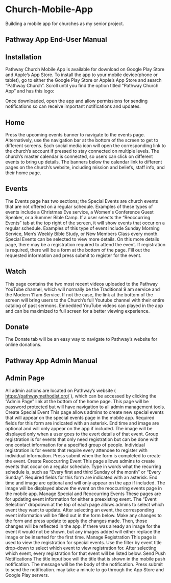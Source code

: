 # Church-Mobile-App
Building a mobile app for churches as my senior project. 

## Pathway App End-User Manual

## Installation

Pathway Church Mobile App is available for download on Google Play Store and Apple’s App Store. To install the app to your mobile device(phone or tablet), go to either the Google Play Store or Apple’s App Store and search “Pathway Church”. Scroll until you find the option titled “Pathway Church App” and has this logo: 

Once downloaded, open the app and allow permissions for sending notifications so can receive important notifications and updates. 

## Home 

Press the upcoming events banner to navigate to the events page. Alternatively, use the navigation bar at the bottom of the screen to get to different screens. Each social media icon will open the corresponding link to the church’s account if pressed to stay connected on multiple levels. 
The church’s master calendar is connected, so users can click on different events to bring up details. The banners below the calendar link to different pages on the church’s website, including mission and beliefs, staff info, and their home page. 

## Events

The Events page has two sections; the Special Events are church events that are not offered on a regular schedule. Examples of these types of events include a Christmas Eve service, a Women's Conference Guest Speaker, or a Summer Bible Camp. If a user selects the “Reoccurring Events” tab at the top right of the screen, it will show events that occur on a regular schedule. Examples of this type of event include Sunday Morning Service, Men’s Weekly Bible Study, or New Members Class every month. 
Special Events can be selected to view more details. On this more details page, there may be a registration required to attend the event. If registration is required, there will be a form at the bottom of the page. Fill out the requested information and press submit to register for the event.  

## Watch

This page contains the two most recent videos uploaded to the Pathway YouTube channel, which will normally be the Traditional 9 am service and the Modern 11 am Service. If not the case, the link at the bottom of the screen will bring users to the Church’s full Youtube channel with their entire catalog of past sermons. Embedded YouTube videos can played in the app and can be maximized to full screen for a better viewing experience. 

## Donate

The Donate tab will be an easy way to navigate to Pathway’s website for online donations. 

## Pathway App Admin Manual

## Admin Page

All admin actions are located on Pathway’s website ( https://pathwaymethodist.org/ ), which can be accessed by clicking the “Admin Page” link at the bottom of the home page. This page will be password protected but will have navigation to all admin management tools. 
Create Special Event
This page allows admins to create new special events that will appear on the special events page in the mobile app. Required fields for this form are indicated with an asterisk. End time and image are optional and will only appear on the app if included. The image will be displayed only when a user goes to the evert details of that event. Group registration is for events that only need registration but can be done with one contact information for a specified group of people. Individual registration is for events that require every attendee to register with individual information. Press submit when the form is completed to create the event. 
Create Reoccurring Event 
This page allows admins to create events that occur on a regular schedule. Type in words what the recurring schedule is, such as “Every first and third Sunday of the month” or “Every Sunday”. Required fields for this form are indicated with an asterisk. End time and image are optional and will only appear on the app if included. The image will be displayed above the event on the reoccurring events page in the mobile app. 
Manage Special and Reoccurring Events 
These pages are for updating event information for either a preexisting event. The “Event Selection” dropdown at the top of each page allows admins to select which event they want to update. After selecting an event, the corresponding event information will be filled out in the form below. Make any changes to the form and press update to apply the changes made. Then, those changes will be reflected in the app. If there was already an image for the event it would not be shown, but any images added will either replace the image or be inserted for the first time.
Manage Registration
This page is used to view the registration for special events. Use the filter by event title drop-down to select which event to view registration for. After selecting which event, every registration for that event will be listed below. 
Send Push Notifications
The title input box will the title that is shown in the mobile push notification. The message will be the body of the notification. Press submit to send the notification. may take a minute to go through the App Store and Google Play servers. 


